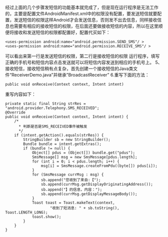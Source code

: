 经过上面的几个步骤发短信的功能基本就完成了，但是现在运行程序是无法工作的，主要是配置文件AndroidManifest.xml中的权限没有配置，要发送短信就要配置，发送短信的权限这样Android才会发送信息，否则发不出去信息，同样接收信息也需要有相应的接收短信的权限，在后面还要做接收短信的内容，所以在这里顺便将接收和发送短信的权限都配置好，配置代买如下：
```  
<uses-permission android:name="android.permission.SEND_SMS"/ >
<uses-permission android:name="android.permission.RECEIVE_SMS"/ >
```
可以看出来第一行是发送短信的权限，第二行是接收短信的权限
运行程序，填写正确的手机号和短信内容点击发送就可以将短信内容发送到相应的手机号上。
5、接收短信，接收短信稍有点复杂，首先创建一个接收短信的Java类文件“ReceiverDemo.java”并继承”BroadcastReceiver”
6.重写下面的方法：
```  
public void onReceive(Context context, Intent intent)
```
重写内容如下：
```  
private static final String strRes = "android.provider.Telephony.SMS_RECEIVED";
@Override
public void onReceive(Context context, Intent intent) {
	/*
	  * 判断是否是SMS_RECEIVED事件被触发
	  */
	if (intent.getAction().equals(strRes)) {
		StringBuilder sb = new StringBuilder();
		Bundle bundle = intent.getExtras();
		if (bundle != null) {
			Object[] pdus = (Object[]) bundle.get("pdus");
			SmsMessage[] msg = new SmsMessage[pdus.length];
			for (int i = 0; i < pdus.length; i++) {
				msg[i] = SmsMessage.createFromPdu((byte[]) pdus[i]);
			}
			for (SmsMessage currMsg : msg) {
				sb.append("您收到了来自:【");
				sb.append(currMsg.getDisplayOriginatingAddress());
				sb.append("】的信息，内容：");
				sb.append(currMsg.getDisplayMessageBody());
			}
			Toast toast = Toast.makeText(context,
					"收到了短消息: " + sb.toString(), Toast.LENGTH_LONG);
			toast.show();
		}
	}
}
```